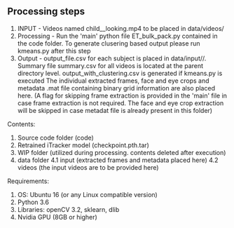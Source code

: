 ## Processing steps ##
1. INPUT - Videos named child_<numeric id>_looking.mp4 to be placed in data/videos/
2. Processing - Run the 'main' python file ET_bulk_pack.py contained in the code folder. To generate clusering based output please run kmeans.py after this step
3. Output - output_file.csv for each subject is placed in data/input/<numeric id>/. Summary file summary.csv for all videos is located at the parent directory level. output_with_clustering.csv is generated if kmeans.py is executed
The individual extracted frames, face and eye crops and metadata .mat file containing binary grid information are also placed here. (A flag for skipping frame extraction is provided in the 'main' file in case frame extraction is not required. The face and eye crop extraction will be skipped in case metadat file is already present in this folder)

Contents:
1. Source code folder (code)
2. Retrained iTracker model (checkpoint.pth.tar)
3. WIP folder (utilized during processing. contents deleted after execution)
4. data folder 
4.1 input (extracted frames and metadata placed here)
4.2 videos (the input videos are to be provided here)

Requirements:
1. OS: Ubuntu 16 (or any Linux compatible version)
2. Python 3.6
3. Libraries: openCV 3.2, sklearn, dlib
4. Nvidia GPU (8GB or higher)
